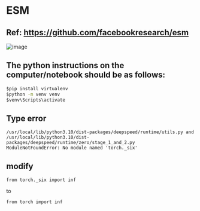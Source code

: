 # ESM
## Ref: https://github.com/facebookresearch/esm
![image](https://github.com/robot-eng/esm/assets/79349006/2e7104c3-e586-433f-ba6b-fc08e3e27ff8)
## The python instructions on the computer/notebook should be as follows:
```cmd
$pip install virtualenv
$python -m venv venv 
$venv\Scripts\activate
```
## Type error 
```
/usr/local/lib/python3.10/dist-packages/deepspeed/runtime/utils.py and /usr/local/lib/python3.10/dist-packages/deepspeed/runtime/zero/stage_1_and_2.py 
ModuleNotFoundError: No module named 'torch._six'
```
## modify
```
from torch._six import inf  
```
to
```
from torch import inf
```
